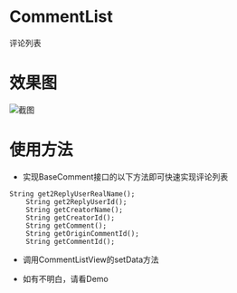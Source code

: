 # CommentList
评论列表
# 效果图
![截图](/img.png)
# 使用方法
- 实现BaseComment接口的以下方法即可快速实现评论列表
<pre><code>String get2ReplyUserRealName();
    String get2ReplyUserId();
    String getCreatorName();
    String getCreatorId();
    String getComment();
    String getOriginCommentId();
    String getCommentId();
</pre></code>
- 调用CommentListView的setData方法

- 如有不明白，请看Demo
